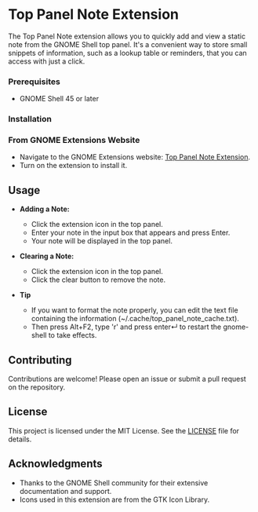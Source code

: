 # Top Panel Note Extension

The Top Panel Note extension allows you to quickly add and view a static note from the GNOME Shell top panel. It's a convenient way to store small snippets of information, such as a lookup table or reminders, that you can access with just a click.

### Prerequisites

- GNOME Shell 45 or later

### Installation

### From GNOME Extensions Website

- Navigate to the GNOME Extensions website: [Top Panel Note Extension](https://extensions.gnome.org/extension/7120/top-panel-note/).
- Turn on the extension to install it. 

## Usage

- **Adding a Note:**
  - Click the extension icon in the top panel.
  - Enter your note in the input box that appears and press Enter.
  - Your note will be displayed in the top panel.

- **Clearing a Note:**
  - Click the extension icon in the top panel.
  - Click the clear button to remove the note.

- **Tip**
  - If you want to format the note properly, you can edit the text file containing the information (~/.cache/top_panel_note_cache.txt).
  - Then press Alt+F2, type 'r' and press enter↵ to restart the gnome-shell to take effects.

## Contributing

Contributions are welcome! Please open an issue or submit a pull request on the repository.

## License

This project is licensed under the MIT License. See the [LICENSE](LICENSE) file for details.

## Acknowledgments

- Thanks to the GNOME Shell community for their extensive documentation and support.
- Icons used in this extension are from the GTK Icon Library.
